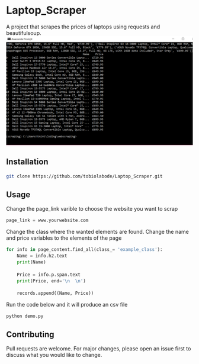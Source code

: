 # Laptop_Scraper
A project that scrapes the prices of laptops using requests and beautifulsoup.
![alt tag](scaping_laptops.PNG)

## Installation

```bash
git clone https://github.com/tobiolabode/Laptop_Scraper.git
```

## Usage
Change the page_link varible to choose the website you want to scrap
```python
page_link = www.yourwebsite.com
```
Change the class where the wanted elements are found.
Change the name and price variables to the elements of the page 
```python
for info in page_content.find_all(class_= 'example_class'):
    Name = info.h2.text
    print(Name)

    Price = info.p.span.text
    print(Price, end='\n  \n')

    records.append((Name, Price))
```


Run the code below and it will produce an csv file 
```
python demo.py
```

## Contributing
Pull requests are welcome. For major changes, please open an issue first to discuss what you would like to change.
